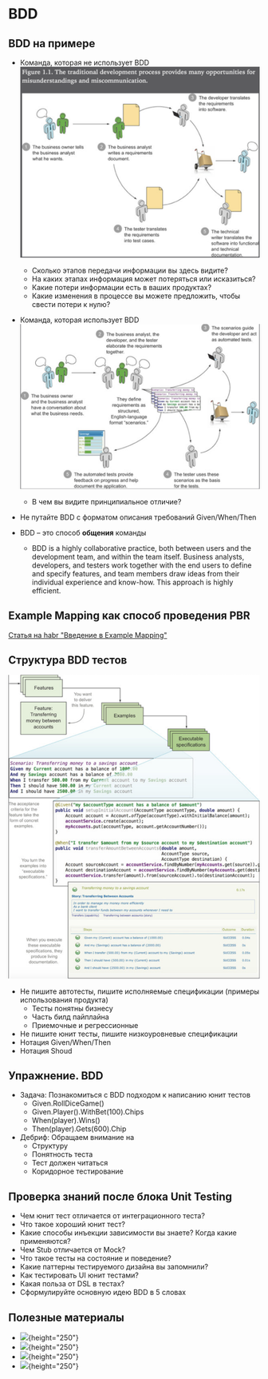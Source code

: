 # BDD

## BDD на примере

- Команда, которая не использует BDD
  ![](Images/bdd-before.png)
  - Сколько этапов передачи информации вы здесь видите?
  - На каких этапах информация может потеряться или исказиться?
  - Какие потери информации есть в ваших продуктах?
  - Какие изменения в процессе вы можете предложить, чтобы свести потери к нулю?

- Команда, которая использует BDD
  ![](Images/bdd-after.png)
  - В чем вы видите принципиальное отличие?

- Не путайте BDD с форматом описания требований Given/When/Then
- BDD – это способ **общения** команды
  - BDD is a highly collaborative practice, both between users and the development team, and within the team itself. Business analysts, developers, and testers work together with the end users to define and specify features, and team members draw ideas from their individual experience and know-how. This approach is highly efficient.

## Example Mapping как способ проведения PBR
[Статья на habr "Введение в Example Mapping"](https://habr.com/ru/company/oleg-bunin/blog/450844/)


## Структура BDD тестов
![](Images/bdd-tests-structure.png)
- Не пишите автотесты, пишите исполняемые спецификации (примеры использования продукта)
  - Тесты понятны бизнесу
  - Часть билд пайплайна
  - Приемочные и регрессионные
- Не пишите юнит тесты, пишите низкоуровневые спецификации
- Нотация Given/When/Then
- Нотация Shoud

## Упражнение. BDD
- Задача: Познакомиться с BDD подходом к написанию юнит тестов
  - Given.RollDiceGame()
  - Given.Player().WithBet(100).Chips
  - When(player).Wins()
  - Then(player).Gets(600).Chip
- Дебриф: Обращаем внимание на
  - Структуру 
  - Понятность теста
  - Тест должен читаться
  - Коридорное тестирование

## Проверка знаний после блока Unit Testing
- Чем юнит тест отличается от интеграционного теста?
- Что такое хороший юнит тест?
- Какие способы инъекции зависимости вы знаете? Когда какие применяются?
- Чем Stub отличается от Mock?
- Что такое тесты на состояние и поведение?
- Какие паттерны тестируемого дизайна вы запомнили?
- Как тестировать UI юнит тестами?
- Какая польза от DSL в тестах?
- Сформулируйте основную идею BDD в 5 словах

## Полезные материалы
* ![](https://images-na.ssl-images-amazon.com/images/I/51Gxwv4a1SL._SX258_BO1,204,203,200_.jpg){height="250"}
* ![](https://agiletester.ca/wp-content/uploads/sites/26/2014/09/MoreAgileTestingCover.jpg){height="250"}
* ![](http://martinfowler.com/books/meszaros.jpg){height="250"}
* ![](https://images.manning.com/360/480/resize/book/6/88f5180-300f-4a9b-a915-2aac7f7aef75/smart.png){height="250"}
